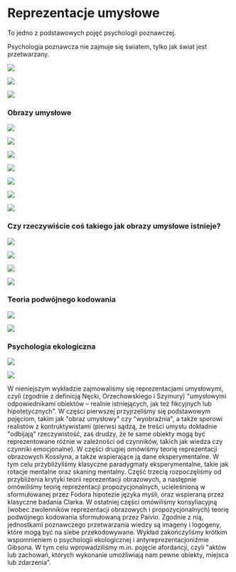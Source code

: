 # Reprezentacje umysłowe

To jedno z podstawowych pojęć psychologii poznawczej.

Psychologia poznawcza nie zajmuje się światem, tylko jak świat jest przetwarzany.

![](../.gitbook/assets/zrzut-ekranu-2020-03-1-o-10.55.05.png)

![](../.gitbook/assets/zrzut-ekranu-2020-03-1-o-10.56.08.png)

![](../.gitbook/assets/zrzut-ekranu-2020-03-1-o-10.58.04.png)

### Obrazy umysłowe

![](../.gitbook/assets/zrzut-ekranu-2020-03-1-o-11.00.08.png)

![](../.gitbook/assets/zrzut-ekranu-2020-03-1-o-11.06.30.png)

![](../.gitbook/assets/zrzut-ekranu-2020-03-1-o-11.07.19.png)

![](../.gitbook/assets/zrzut-ekranu-2020-03-1-o-11.07.52.png)

![](../.gitbook/assets/zrzut-ekranu-2020-03-1-o-11.08.57.png)

![](../.gitbook/assets/zrzut-ekranu-2020-03-1-o-11.09.57.png)

![](../.gitbook/assets/zrzut-ekranu-2020-03-1-o-11.11.08.png)

### Czy rzeczywiście coś takiego jak obrazy umysłowe istnieje?

![](../.gitbook/assets/zrzut-ekranu-2020-03-1-o-11.14.54.png)

![](../.gitbook/assets/zrzut-ekranu-2020-03-1-o-11.15.21.png)

![](../.gitbook/assets/zrzut-ekranu-2020-03-1-o-11.15.55.png)

![](../.gitbook/assets/zrzut-ekranu-2020-03-1-o-11.17.06.png)

### Teoria podwójnego kodowania

![](../.gitbook/assets/zrzut-ekranu-2020-03-1-o-11.25.19.png)

![](../.gitbook/assets/zrzut-ekranu-2020-03-1-o-11.27.13.png)

### Psychologia ekologiczna

![](../.gitbook/assets/zrzut-ekranu-2020-03-1-o-11.30.00.png)

![](../.gitbook/assets/zrzut-ekranu-2020-03-1-o-11.30.46.png)

W nieniejszym wykładzie zajmowaliśmy się reprezentacjami umysłowymi, czyli \(zgodnie z definicją Nęcki, Orzechowskiego i Szymury\) "umysłowymi odpowiednikami obiektów – realnie istniejących, jak też fikcyjnych lub hipotetycznych". W części pierwszej przyjrzeliśmy się podstawowym pojęciom, takim jak "obraz umysłowy" czy "wyobraźnia", a także sporowi realistów z kontruktywistami \(pierwsi sądzą, że treści umysłu dokładnie "odbijają" rzeczywistość, zaś drudzy, że te same obiekty mogą być reprezentowane różnie w zależności od czynników, takich jak wiedza czy czynniki emocjonalne\). W części drugiej omówiśmy teorię reprezentacji obrazowych Kosslyna, a także wspierające ją dane eksperymentalne. W tym celu przybliżyliśmy klasyczne paradygmaty eksperymentalne, takie jak rotacje mentalne oraz skaning mentalny. Część trzecią rozpoczęliśmy od przybliżenia krytyki teorii reprezentacji obrazowych, a następnie omówiliśmy teorię reprezentacji propozycjonalnych, ucieleśnioną w sformułowanej przez Fodora hipotezie języka myśli, oraz wspieraną przez klasyczne badania Clarka. W ostatniej części omówiliśmy konsyliacyjną \(wobec zwolenników reprezentacji obrazowych i propozycjonalnych\) teorię podwójnego kodowania sformułowaną przez Paivio. Zgodnie z nią, jednostkami poznawczego przetwarzania wiedzy są imageny i logogeny, które mogą być na siebe przekodowywane. Wykład zakończyliśmy krótkim wspomnieniem o psychologii ekologicznej i antyreprezentacjoniźmie Gibsona. W tym celu wprowadziliśmy m.in. pojęcie afordancji, czyli "aktów lub zachowań, których wykonanie umożliwiają nam pewne obiekty, miejsca lub zdarzenia".

